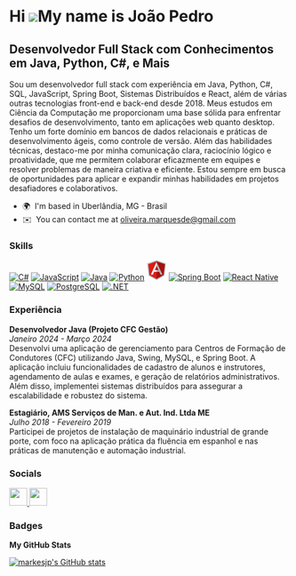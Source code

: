 # Hi ![](https://user-images.githubusercontent.com/18350557/176309783-0785949b-9127-417c-8b55-ab5a4333674e.gif)My name is João Pedro

Desenvolvedor Full Stack com Conhecimentos em Java, Python, C#, e Mais
---------------------------------------------------------------------

Sou um desenvolvedor full stack com experiência em Java, Python, C#, SQL, JavaScript, Spring Boot, Sistemas Distribuídos e React, além de várias outras tecnologias front-end e back-end desde 2018. Meus estudos em Ciência da Computação me proporcionam uma base sólida para enfrentar desafios de desenvolvimento, tanto em aplicações web quanto desktop. Tenho um forte domínio em bancos de dados relacionais e práticas de desenvolvimento ágeis, como controle de versão. Além das habilidades técnicas, destaco-me por minha comunicação clara, raciocínio lógico e proatividade, que me permitem colaborar eficazmente em equipes e resolver problemas de maneira criativa e eficiente. Estou sempre em busca de oportunidades para aplicar e expandir minhas habilidades em projetos desafiadores e colaborativos.

* 🌍  I'm based in Uberlândia, MG - Brasil
* ✉️  You can contact me at [oliveira.marquesde@gmail.com](mailto:oliveira.marquesde@gmail.com)

### Skills

<p align="left">
<a href="https://docs.microsoft.com/en-us/dotnet/csharp/" target="_blank" rel="noreferrer"><img src="https://raw.githubusercontent.com/danielcranney/readme-generator/main/public/icons/skills/csharp-colored.svg" width="36" height="36" alt="C#" /></a>
<a href="https://developer.mozilla.org/en-US/docs/Web/JavaScript" target="_blank" rel="noreferrer"><img src="https://raw.githubusercontent.com/danielcranney/readme-generator/main/public/icons/skills/javascript-colored.svg" width="36" height="36" alt="JavaScript" /></a>
<a href="https://www.oracle.com/java/" target="_blank" rel="noreferrer"><img src="https://raw.githubusercontent.com/danielcranney/readme-generator/main/public/icons/skills/java-colored.svg" width="36" height="36" alt="Java" /></a>
<a href="https://www.python.org/" target="_blank" rel="noreferrer"><img src="https://raw.githubusercontent.com/danielcranney/readme-generator/main/public/icons/skills/python-colored.svg" width="36" height="36" alt="Python" /></a>
<a href="https://angular.io/" target="_blank" rel="noreferrer"><img src="https://raw.githubusercontent.com/devicons/devicon/master/icons/angularjs/angularjs-original.svg" width="36" height="36" alt="Angular" /></a>
<a href="https://spring.io/projects/spring-boot" target="_blank" rel="noreferrer"><img src="https://www.vectorlogo.zone/logos/springio/springio-icon.svg" width="36" height="36" alt="Spring Boot" /></a>
<a href="https://reactnative.dev/" target="_blank" rel="noreferrer"><img src="https://raw.githubusercontent.com/danielcranney/readme-generator/main/public/icons/skills/react-colored.svg" width="36" height="36" alt="React Native" /></a>
<a href="https://www.mysql.com/" target="_blank" rel="noreferrer"><img src="https://raw.githubusercontent.com/danielcranney/readme-generator/main/public/icons/skills/mysql-colored.svg" width="36" height="36" alt="MySQL" /></a>
<a href="https://www.postgresql.org/" target="_blank" rel="noreferrer"><img src="https://raw.githubusercontent.com/danielcranney/readme-generator/main/public/icons/skills/postgresql-colored.svg" width="36" height="36" alt="PostgreSQL" /></a>
<a href="https://dotnet.microsoft.com/en-us/" target="_blank" rel="noreferrer"><img src="https://raw.githubusercontent.com/danielcranney/readme-generator/main/public/icons/skills/dot-net-colored.svg" width="36" height="36" alt=".NET" /></a>
</p>

### Experiência

**Desenvolvedor Java (Projeto CFC Gestão)**  
*Janeiro 2024 - Março 2024*  
Desenvolvi uma aplicação de gerenciamento para Centros de Formação de Condutores (CFC) utilizando Java, Swing, MySQL, e Spring Boot. A aplicação incluiu funcionalidades de cadastro de alunos e instrutores, agendamento de aulas e exames, e geração de relatórios administrativos. Além disso, implementei sistemas distribuídos para assegurar a escalabilidade e robustez do sistema.

**Estagiário, AMS Serviços de Man. e Aut. Ind. Ltda ME**  
*Julho 2018 - Fevereiro 2019*  
Participei de projetos de instalação de maquinário industrial de grande porte, com foco na aplicação prática da fluência em espanhol e nas práticas de manutenção e automação industrial.

### Socials

<p align="left"> 
    <a href="https://www.github.com/markesjp" target="_blank" rel="noreferrer">
        <img src="https://raw.githubusercontent.com/danielcranney/readme-generator/main/public/icons/socials/github.svg" width="32" height="32" />
    </a> 
    <a href="https://www.linkedin.com/in/joão-pedro-de-oliveira-marques-78a300253" target="_blank" rel="noreferrer">
        <img src="https://raw.githubusercontent.com/danielcranney/readme-generator/main/public/icons/socials/linkedin.svg" width="32" height="32" />
    </a>
</p>

### Badges

<b>My GitHub Stats</b>

<a href="http://www.github.com/markesjp"><img src="https://github-readme-stats.vercel.app/api?username=markesjp&show_icons=true&hide=&count_private=true&title_color=0891b2&text_color=ffffff&icon_color=0891b2&bg_color=1c1917&hide_border=true&show_icons=true" alt="markesjp's GitHub stats" /></a>
